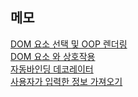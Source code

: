 ## 메모
[DOM 요소 선택 및 OOP 렌더링](https://blog.naver.com/ares132/223195100978)  
[DOM 요소 와 상호작용](https://blog.naver.com/ares132/223195120994)  
[자동바인딩 데코레이터](https://blog.naver.com/ares132/223195144352)  
[사용자가 입력한 정보 가져오기](https://blog.naver.com/ares132/223196109596)  
